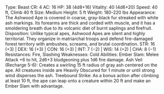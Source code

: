 Type: Beast
CR: 4
AC: 16
HP: 38 (4d8+16)
Vitality: 40 (4d6+20)
Speed: 40 ft, Climb 40 ft
Size: Medium
Height: 5 ft
Weight: 180-220 lbs
Appearance: The Ashwood Ape is covered in coarse, gray-black fur streaked with white ash markings. Its forearms are thick and corded with muscle, and it has a smoldering breath due to its volcanic diet of burnt saplings and firefruit.
Disposition: Unlike typical apes, Ashwood Apes are silent and highly territorial. They organize in matriarchal troops and defend fire-damaged forest territory with ambushes, screams, and brutal coordination.
STR: 16 (+3) | DEX: 16 (+3) | CON: 16 (+3) | INT: 7 (−2) | WIS: 14 (+2) | CHA: 8 (−1)
Resistances: Fire, Slashing
Weaknesses: Cold
Abilities:
Ember Slam: Melee Attack +6 to hit, 2d6+3 bludgeoning plus 1d6 fire damage.
Ash Veil (Recharge 5-6): Creates a swirling 15 ft radius of gray ash centered on the ape. All creatures inside are Heavily Obscured for 1 minute or until strong wind disperses the ash.
Treebound Strike: As a bonus action after climbing at least 10 ft, the ape can leap onto a creature within 20 ft and make an Ember Slam with advantage.

